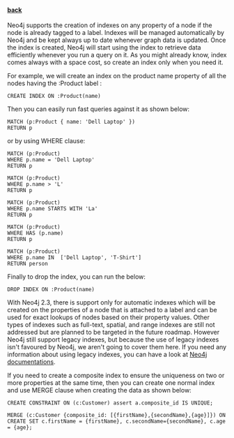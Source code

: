 #### [back](search_data_main.md)


Neo4j supports the creation of indexes on any property of a node if the node is already tagged to a label. Indexes will be managed automatically by Neo4j and be kept always up to date whenever graph data is updated. Once the index is created, Neo4j will start using the index to retrieve data efficiently whenever you run a query on it. As you might already know, index comes always with a space cost, so create an index only when you need it.

For example, we will create an index on the product name property of all the nodes having the :Product label :

````
CREATE INDEX ON :Product(name)
````

Then you can easily run fast queries against it as shown below:

````
MATCH (p:Product { name: 'Dell Laptop' })
RETURN p
````

or by using WHERE clause:

````
MATCH (p:Product)
WHERE p.name = 'Dell Laptop'
RETURN p
````

````
MATCH (p:Product)
WHERE p.name > 'L'
RETURN p
````

````
MATCH (p:Product)
WHERE p.name STARTS WITH 'La'
RETURN p
````

````
MATCH (p:Product)
WHERE HAS (p.name)
RETURN p
````


````
MATCH (p:Product)
WHERE p.name IN  ['Dell Laptop', 'T-Shirt']
RETURN person
````



Finally to drop the index, you can run the below:

````
DROP INDEX ON :Product(name)
````


With Neo4j 2.3, there is support only for automatic indexes which will be created on the properties of a node that is attached to a label and can be used for exact lookups of nodes based on their property values. Other types of indexes such as full-text, spatial, and range indexes are still not addressed but are planned to be targeted in the future roadmap.  However Neo4j still support legacy indexes, but because the use of legacy indexes isn't favoured by Neo4j, we aren't going to cover them here. If you need any information about using legacy indexes, you can have a look at [Neo4j documentations](http://neo4j.com/docs/stable/indexing.html).


If you need to create a composite index to ensure the uniqueness on two or more properties at the same time, then you can create one normal index and use MERGE clause when creating the data as shown below:


````
CREATE CONSTRAINT ON (c:Customer) assert a.composite_id IS UNIQUE;

MERGE (c:Customer {composite_id: [{firstName},{secondName},{age}]}) ON CREATE SET c.firstName = {firstName}, c.secondName={secondName}, c.age = {age};
````
